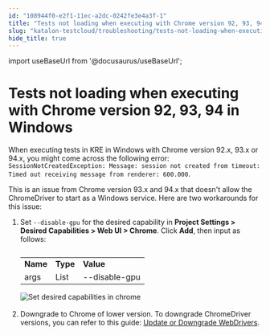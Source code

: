 ```yaml
---
id: "108944f0-e2f1-11ec-a2dc-0242fe3e4a3f-1"
title: "Tests not loading when executing with Chrome version 92, 93, 94 in Windows"
slug: "katalon-testcloud/troubleshooting/tests-not-loading-when-executing-with-chrome-version-92-93-94-in-windows"
hide_title: true
---
```

import useBaseUrl from '@docusaurus/useBaseUrl';


# <a id="troubleshooting-1651" class="anchor_top_offset"/><a id="ariaid-title1" class="anchor_top_offset"/>Tests not loading when executing with Chrome version 92, 93, 94 in Windows

<section xmlns="http://www.w3.org/1999/xhtml" className="section condition"><p className="p">When executing tests in KRE in Windows with Chrome version     92.x,                                 93.x or 94.x, you  might come across the following error:     <code className="ph codeph">SessionNotCreatedException: Message: session not created from timeout: Timed out receiving message from renderer: 600.000</code>.</p></section> 
<div xmlns="http://www.w3.org/1999/xhtml" className="bodydiv troubleSolution"><section className="section cause"><p className="p">This is an issue from Chrome version 93.x and 94.x that
      doesn't allow the ChromeDriver to start as a Windows
      service. 
      Here are two workarounds for this issue:</p></section><section className="section remedy"><ol className="ol steps"><li className="li step stepexpand"><span className="ph cmd">Set <code className="ph codeph">--disable-gpu</code> for the desired capability in
          <strong className="ph b">Project Settings &gt; Desired Capabilities &gt; Web UI &gt;
            Chrome</strong>. Click <strong className="ph b">Add</strong>, then input as
          follows:</span><div className="itemgroup info"><table className="table"><caption /><tbody className="tbody"><tr className><td className="entry"><strong className="ph b">Name</strong></td><td className="entry"><strong className="ph b">Type</strong></td><td className="entry"><strong className="ph b">Value</strong></td></tr><tr className><td className="entry">args</td><td className="entry">List</td><td className="entry">--disable-gpu</td></tr></tbody></table></div><div className="itemgroup info"><img className="image" src={useBaseUrl("https://github.com/katalon-studio/docs-images/raw/master/katalon-testcloud/troubleshoot/TC-TROUBLESHOOT-Set-desired-capability.png")} alt="Set desired capabilities in chrome" /><br /><br /></div></li><li className="li step stepexpand"><span className="ph cmd">Downgrade to Chrome of lower version. To downgrade ChromeDriver
          versions, you can refer to this guide: <a className="xref" href="/docs/katalon-studio-enterprise/test-design/web-test-design/handle-webdrivers/upgrade-or-downgrade-webdrivers#id_2">Update
            or Downgrade WebDrivers</a>.</span></li></ol></section></div>

